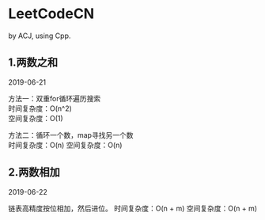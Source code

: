 # LeetCodeCN

by ACJ, using Cpp.

## 1.两数之和

2019-06-21

方法一：双重for循环遍历搜索  
时间复杂度：O(n^2)  
空间复杂度：O(1)

方法二：循环一个数，map寻找另一个数  
时间复杂度：O(n)
空间复杂度：O(n)

## 2.两数相加

2019-06-22

链表高精度按位相加，然后进位。
时间复杂度：O(n + m)
空间复杂度：O(n + m)
